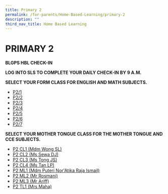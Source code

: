 ```yaml
---
title: Primary 2
permalink: /for-parents/Home-Based-Learning/primary-2
description: ""
third_nav_title: Home Based Learning
---
```

# PRIMARY 2
**BLGPS HBL CHECK-IN**

**LOG INTO SLS TO COMPLETE YOUR DAILY CHECK-IN BY 9 A.M.**

**SELECT YOUR FORM CLASS FOR ENGLISH AND MATH SUBJECTS.**

* [P2/1](https://docs.google.com/document/d/1FlZbiigJ1Fdsv9iKno6gwC3-2-RI8g1NF66plFyDMHo/edit)
* [P2/2](https://docs.google.com/document/d/1v1nNiXsjckooEgxe4Ice7BWJj56OXkkdHcxuk3UZVAA/edit)
* [P2/3](https://docs.google.com/document/d/1WT3lsoCcTZZyht6a8XVhSTlUdSlblc9J9HInmnZstp8/edit)
* [P2/4](https://docs.google.com/document/d/19fXy_IE1mOioR52tUNVGq5e4gfPAB3yVH-vYTDNI8tk/edit)
* [P2/5](https://docs.google.com/document/d/1-Pi9xF59ua8QgHJ8U-ht6_sqVQgtOl-p1n_Fb0_8R8E/edit)
* [P2/6](https://docs.google.com/document/d/1yFCJdMHaCTbaD7hxTyLG1rm_EPGOK4Vwfjfk_uWZibw/edit)
* [P2/7](https://docs.google.com/document/d/1STONskeF-1pwKbRtz7JXOhtkw9Nl9ySt_HuJXeiZCQg/edit)

**SELECT YOUR MOTHER TONGUE CLASS FOR THE MOTHER TONGUE AND CCE SUBJECTS.**

* [P2 CL1 (Mdm Wong SL)](https://docs.google.com/document/d/1gxUvFbYSrLKNHWYjM6N2ijPexz5dbMm2lh_ySATGDCE/edit)
* [P2 CL2 (Ms Sewa DJ)](https://docs.google.com/document/d/1KiPzh6-sYVoGpKDhE8M9D2LyeCbZFSGQHBgbTsl8U30/edit)
* [P2 CL3 (Ms Tong JS)](https://docs.google.com/document/d/1wrX2YJlFLvDoymdWdRV6j_Gb_Eez7UN1reKOGjcVHs8/edit)
* [P2 CL4 (Ms Tan LP)](https://docs.google.com/document/d/1Q0_fxHb81lBiPCgNVvegzgc7DB4Bli5i75U8rn3WcNI/edit)
* [P2 ML1 (Mdm Puteri Nor'Atika Raja Ismail)](https://docs.google.com/document/d/1584u-Y7REFYB3EG1BbqAlI8wprOlfu1FFFrRHbxkLog/edit)
* [P2 ML2 (Mr Rosmani)](https://docs.google.com/document/d/1GAaskZU6qJcGa_4Y6wnvHGURK0wtSoKJnzPeShrS3eo/edit)
* [P2 ML3 (Mr Ariff)](https://docs.google.com/document/d/124r2DpBcT2RhrAh8nXh49D1Z61g_ciD1w1hd-R7HBio/edit)
* [P2 TL1 (Mrs Maha)](https://docs.google.com/document/d/10dslb1WXoCG0YJRmwwbLHRKZgIS3e3_YZ3mrZlmvv70/edit)